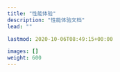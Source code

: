 ```yaml
---
title: "性能体验"
description: "性能体验文档"
lead: ""

lastmod: 2020-10-06T08:49:15+00:00

images: []
weight: 600
---
```

